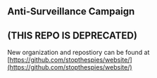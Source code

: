 ## Anti-Surveillance Campaign

## (THIS REPO IS DEPRECATED)

New organization and repostiory can be found at [https://github.com/stopthespies/website/](https://github.com/stopthespies/website/)
